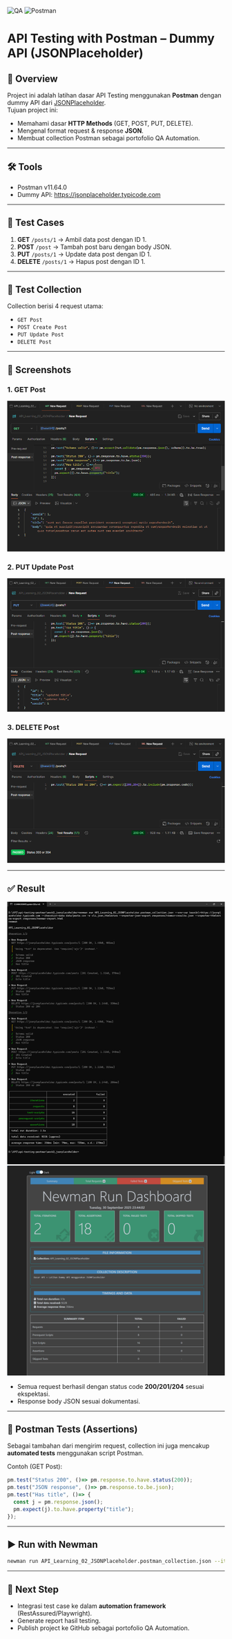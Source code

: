 ![QA](https://img.shields.io/badge/QA-Automation-blue)
![Postman](https://img.shields.io/badge/Postman-Collection-orange)

# API Testing with Postman – Dummy API (JSONPlaceholder)

## 📌 Overview
Project ini adalah latihan dasar API Testing menggunakan **Postman** dengan dummy API dari [JSONPlaceholder](https://jsonplaceholder.typicode.com).  
Tujuan project ini:
- Memahami dasar **HTTP Methods** (GET, POST, PUT, DELETE).  
- Mengenal format request & response **JSON**.  
- Membuat collection Postman sebagai portofolio QA Automation.  

---

## 🛠️ Tools
- Postman v11.64.0
- Dummy API: https://jsonplaceholder.typicode.com

---

## 🚀 Test Cases
1. **GET** `/posts/1` → Ambil data post dengan ID 1.  
2. **POST** `/post` → Tambah post baru dengan body JSON.  
3. **PUT** `/posts/1` → Update data post dengan ID 1.  
4. **DELETE** `/posts/1` → Hapus post dengan ID 1.  

---

## 📂 Test Collection
Collection berisi 4 request utama:
- `GET Post`  
- `POST Create Post`  
- `PUT Update Post`  
- `DELETE Post`  

---

## 📸 Screenshots
### 1. GET Post
![GET Post Screenshot](screenshots/get-post.png)

### 2. PUT Update Post
![PUT Post Screenshot](screenshots/put-post.png)

### 3. DELETE Post
![DELETE Post Screenshot](screenshots/delete-post.png)

---

## ✅ Result
![Newman Result Screenshot](screenshots/newman-result.png)
![Newman Report Screenshot](screenshots/newman-report.png)

- Semua request berhasil dengan status code **200/201/204** sesuai ekspektasi.  
- Response body JSON sesuai dokumentasi.  

---

## 🧪 Postman Tests (Assertions)
Sebagai tambahan dari mengirim request, collection ini juga mencakup **automated tests** menggunakan script Postman.

Contoh (GET Post):
```javascript
pm.test("Status 200", ()=> pm.response.to.have.status(200));
pm.test("JSON response", ()=> pm.response.to.be.json);
pm.test("Has title", ()=> {
  const j = pm.response.json();
  pm.expect(j).to.have.property("title");
});
```

---

## ▶️ Run with Newman
```bash
newman run API_Learning_02_JSONPlaceholder.postman_collection.json --iteration-data data/posts.csv -r cli,json,htmlextra --reporter-json-export responses/newman-results.json --reporter-htmlextra-export responses/newman-report.html
```

---

## 🔮 Next Step
- Integrasi test case ke dalam **automation framework** (RestAssured/Playwright).  
- Generate report hasil testing.  
- Publish project ke GitHub sebagai portofolio QA Automation.  
